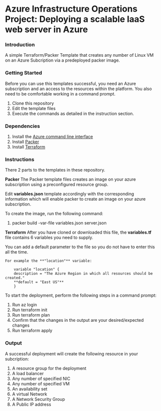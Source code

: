# Azure Infrastructure Operations Project: Deploying a scalable IaaS web server in Azure

### Introduction
A simple Terraform/Packer Template that creates any number of Linux VM on an Azure Subcription via a predeployed packer image.

### Getting Started

Before you can use this templates successful, you need an Azure subscription and an access to the resources within the platform.
You also need to be comfortable working in a command prompt.

1. Clone this repository
2. Edit the template files 
3. Execute the commands as detailed in the instruction section.

### Dependencies
1. Install the [Azure command line interface](https://docs.microsoft.com/en-us/cli/azure/install-azure-cli?view=azure-cli-latest)
2. Install [Packer](https://www.packer.io/downloads)
3. Install [Terraform](https://www.terraform.io/downloads.html)

### Instructions
There 2 parts to the templates in these repository.

**Packer**
The Packer template files creates an image on your azure subscription using a preconfigured resource group.

Edit **variables.json**  template accordingly with the corresponding information which will enable packer to create an image on your azure subscription.

To create the image, run the following command:

1.  packer build -var-file variables.json server.json



**Terraform**
After you have cloned or downloaded this file, the **variables.tf** file contains 6 variables you need to supply.

You can add a default parameter to the file so you do not have to enter this all the time. 

	For example the **"location"** variable:
	
		variable "location" {
		description = "The Azure Region in which all resources should be created."
		**default = "East US"**
		}

To start the deployment, perform the following steps in a command prompt:

1. Run az login
2. Run terraform init
3. Run terraform plan
4. Confirm that the changes in the output are your desired/expected changes
5. Run terraform apply

### Output
A successful deployment will create the following resource in your subcription:

1. A resource group for the deployment
2. A load balancer
3. Any number of specified NIC
4. Any number of specified VM
5. An availability set
6. A virtual Network
7. A Network Security Group
8. A Public IP address

